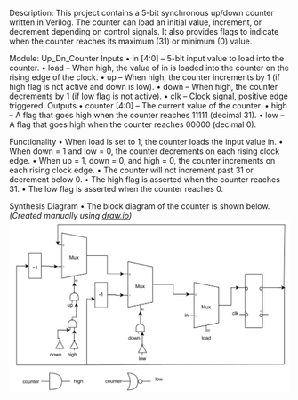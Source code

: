 Description:
This project contains a 5-bit synchronous up/down counter written in Verilog. The counter can load an initial value, increment, or decrement depending on control signals. It also provides flags to indicate when the counter reaches its maximum (31) or minimum (0) value.

Module: Up_Dn_Counter
Inputs
•	in [4:0] – 5-bit input value to load into the counter.
•	load – When high, the value of in is loaded into the counter on the rising edge of the clock.
•	up – When high, the counter increments by 1 (if high flag is not active and down is low).
•	down – When high, the counter decrements by 1 (if low flag is not active).
•	clk – Clock signal, positive edge triggered.
Outputs
•	counter [4:0] – The current value of the counter.
•	high – A flag that goes high when the counter reaches 11111 (decimal 31).
•	low – A flag that goes high when the counter reaches 00000 (decimal 0).

Functionality
•	When load is set to 1, the counter loads the input value in.
•	When down = 1 and low = 0, the counter decrements on each rising clock edge.
•	When up = 1, down = 0, and high = 0, the counter increments on each rising clock edge.
•	The counter will not increment past 31 or decrement below 0.
•	The high flag is asserted when the counter reaches 31.
•	The low flag is asserted when the counter reaches 0.

Synthesis Diagram
•	The block diagram of the counter is shown below.  
*(Created manually using [draw.io](https://app.diagrams.net))*
![Up_Dn_Counter_Synthesis_Diagram](Up_Dn_Counter_Synthesis_Diagram.png)
